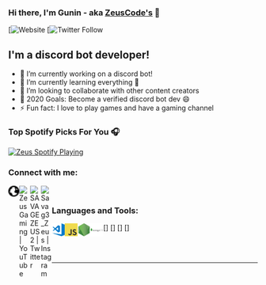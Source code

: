 ### Hi there, I'm Gunin - aka [ZeusCode's][website] 👋

[![Website](https://img.shields.io/website?down_color=red&down_message=OFFLINE&up_color=green&up_message=ONLINE&url=https%3A%2F%2Flynxbotgrup.glitch.me)
[![Twitter Follow](https://img.shields.io/twitter/follow/SAVAGEZEUS2?style=social)

## I'm a discord bot developer!

- 🔭 I’m currently working on a discord bot!
- 🌱 I’m currently learning everything 🤣
- 👯 I’m looking to collaborate with other content creators
- 🥅 2020 Goals: Become a verified discord bot dev 😄
- ⚡ Fun fact: I love to play games and have a gaming channel 

### Top Spotify Picks For You 🎧
[<img src="https://now-playing-codestackr.vercel.app/api/spotify-playing" alt="Zeus Spotify Playing" width="350" />](https://open.spotify.com/user/m6u1n5zdrgkpbs7n2p2460980)

### Connect with me:

[<img align="left" alt="lynxbotgrup.glitch.me" width="22px" src="https://raw.githubusercontent.com/iconic/open-iconic/master/svg/globe.svg" />][website]
[<img align="left" alt="ZeusGaming | YouTube" width="22px" src="https://cdn.jsdelivr.net/npm/simple-icons@v3/icons/youtube.svg" />][youtube]
[<img align="left" alt="SAVAGEZEUS2 | Twitter" width="22px" src="https://cdn.jsdelivr.net/npm/simple-icons@v3/icons/twitter.svg" />][twitter]
[<img align="left" alt="Savag3_Zeus | Instagram" width="22px" src="https://cdn.jsdelivr.net/npm/simple-icons@v3/icons/instagram.svg" />][instagram]

<br />

### Languages and Tools:

[<img align="left" alt="Visual Studio Code" width="26px" src="https://raw.githubusercontent.com/github/explore/80688e429a7d4ef2fca1e82350fe8e3517d3494d/topics/visual-studio-code/visual-studio-code.png" />]
[<img align="left" alt="JavaScript" width="26px" src="https://raw.githubusercontent.com/github/explore/80688e429a7d4ef2fca1e82350fe8e3517d3494d/topics/javascript/javascript.png" />]
[<img align="left" alt="Node.js" width="26px" src="https://raw.githubusercontent.com/github/explore/80688e429a7d4ef2fca1e82350fe8e3517d3494d/topics/nodejs/nodejs.png" />]
[<img align="left" alt="MongoDB" width="26px" src="https://raw.githubusercontent.com/github/explore/80688e429a7d4ef2fca1e82350fe8e3517d3494d/topics/mongodb/mongodb.png" />]



<br />
<br />

---



</details>

[website]: https://lynxbotgrup.glitch.me
[twitter]: https://twitter.com/SAVAGEZEUS2
[instagram]: https://instagram.com/Savag3_Zeus
[youtube]: https://www.youtube.com/channel/UCVeOF2t-QmqKcp5V8nJQ3bA
